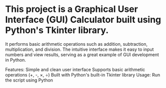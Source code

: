 # This project is a Graphical User Interface (GUI) Calculator built using Python's Tkinter library. 
It performs basic arithmetic operations such as addition, subtraction, multiplication, and division. 
The intuitive interface makes it easy to input numbers and view results, serving as a great example of GUI development in Python.

Features:
Simple and clean user interface
Supports basic arithmetic operations (+, -, ×, ÷)
Built with Python's built-in Tkinter library
Usage:
Run the script using Python
